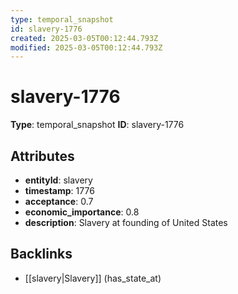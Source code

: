 ```yaml
---
type: temporal_snapshot
id: slavery-1776
created: 2025-03-05T00:12:44.793Z
modified: 2025-03-05T00:12:44.793Z
---
```


# slavery-1776

**Type**: temporal_snapshot
**ID**: slavery-1776

## Attributes

- **entityId**: slavery
- **timestamp**: 1776
- **acceptance**: 0.7
- **economic_importance**: 0.8
- **description**: Slavery at founding of United States

## Backlinks

- [[slavery|Slavery]] (has_state_at)


